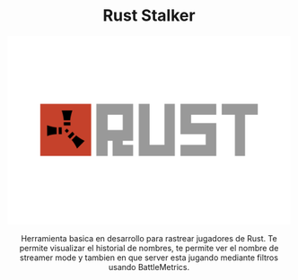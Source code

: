 <div align="center">

# Rust Stalker

![Rust Stalker Logo](img/logo.png)

Herramienta basica en desarrollo para rastrear jugadores de Rust. Te permite visualizar el historial de nombres, te permite ver el nombre de streamer mode y tambien en que server esta jugando mediante filtros usando BattleMetrics.

</div>
